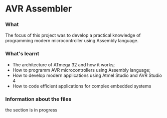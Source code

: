 # AVR Assembler

### What

The focus of this project was to develop a practical knowledge of programming modern microcontroller using Assembly language.

### What's learnt
- The architecture of ATmega 32 and how it works;
- How to programm AVR microcontrollers using Assembly language;
- How to develop modern applications using Atmel Studio and AVR Studio 4
- How to code efficient applications for complex embedded systems

### Information about the files
the section is in progress
